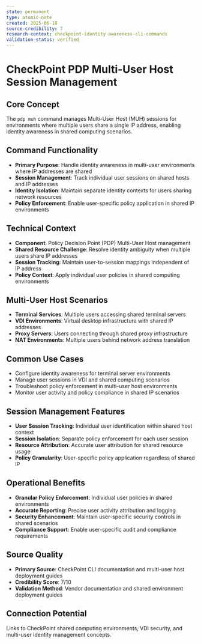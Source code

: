 ```yaml
---
state: permanent
type: atomic-note
created: 2025-06-18
source-credibility: 7
research-context: checkpoint-identity-awareness-cli-commands
validation-status: verified
---
```


# CheckPoint PDP Multi-User Host Session Management

## Core Concept
The `pdp muh` command manages Multi-User Host (MUH) sessions for environments where multiple users share a single IP address, enabling identity awareness in shared computing scenarios.

## Command Functionality
- **Primary Purpose**: Handle identity awareness in multi-user environments where IP addresses are shared
- **Session Management**: Track individual user sessions on shared hosts and IP addresses
- **Identity Isolation**: Maintain separate identity contexts for users sharing network resources
- **Policy Enforcement**: Enable user-specific policy application in shared IP environments

## Technical Context
- **Component**: Policy Decision Point (PDP) Multi-User Host management
- **Shared Resource Challenge**: Resolve identity ambiguity when multiple users share IP addresses
- **Session Tracking**: Maintain user-to-session mappings independent of IP address
- **Policy Context**: Apply individual user policies in shared computing environments

## Multi-User Host Scenarios
- **Terminal Services**: Multiple users accessing shared terminal servers
- **VDI Environments**: Virtual desktop infrastructure with shared IP addresses
- **Proxy Servers**: Users connecting through shared proxy infrastructure
- **NAT Environments**: Multiple users behind network address translation

## Common Use Cases
- Configure identity awareness for terminal server environments
- Manage user sessions in VDI and shared computing scenarios
- Troubleshoot policy enforcement in multi-user host environments
- Monitor user activity and policy compliance in shared IP scenarios

## Session Management Features
- **User Session Tracking**: Individual user identification within shared host context
- **Session Isolation**: Separate policy enforcement for each user session
- **Resource Attribution**: Accurate user attribution for shared resource usage
- **Policy Granularity**: User-specific policy application regardless of shared IP

## Operational Benefits
- **Granular Policy Enforcement**: Individual user policies in shared environments
- **Accurate Reporting**: Precise user activity attribution and logging
- **Security Enhancement**: Maintain user-specific security controls in shared scenarios
- **Compliance Support**: Enable user-specific audit and compliance requirements

## Source Quality
- **Primary Source**: CheckPoint CLI documentation and multi-user host deployment guides
- **Credibility Score**: 7/10
- **Validation Method**: Vendor documentation and shared environment deployment guides

## Connection Potential
Links to CheckPoint shared computing environments, VDI security, and multi-user identity management concepts.